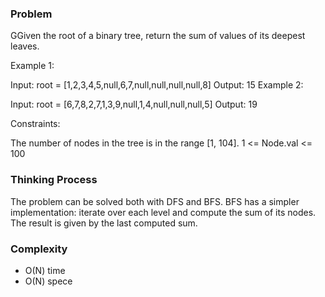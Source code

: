 ### Problem

GGiven the root of a binary tree, return the sum of values of its deepest leaves.
 

Example 1:


Input: root = [1,2,3,4,5,null,6,7,null,null,null,null,8]
Output: 15
Example 2:

Input: root = [6,7,8,2,7,1,3,9,null,1,4,null,null,null,5]
Output: 19
 

Constraints:

The number of nodes in the tree is in the range [1, 104].
1 <= Node.val <= 100

### Thinking Process

The problem can be solved both with DFS and BFS. BFS has a simpler implementation: iterate over each level and compute the sum of its nodes.
The result is given by the last computed sum.

### Complexity

* O(N) time
* O(N) spece

